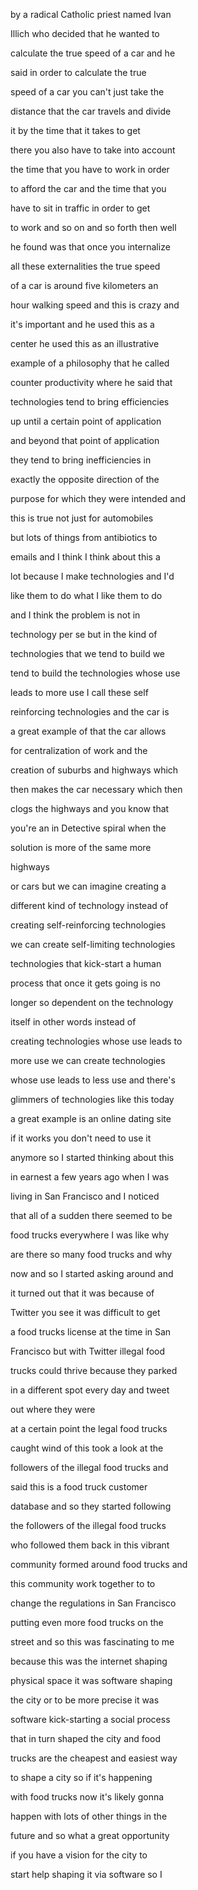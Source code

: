 

by a radical Catholic priest named Ivan

Illich who decided that he wanted to

calculate the true speed of a car and he

said in order to calculate the true

speed of a car you can't just take the

distance that the car travels and divide

it by the time that it takes to get

there you also have to take into account

the time that you have to work in order

to afford the car and the time that you

have to sit in traffic in order to get

to work and so on and so forth then well

he found was that once you internalize

all these externalities the true speed

of a car is around five kilometers an

hour walking speed and this is crazy and

it's important and he used this as a

center he used this as an illustrative

example of a philosophy that he called

counter productivity where he said that

technologies tend to bring efficiencies

up until a certain point of application

and beyond that point of application

they tend to bring inefficiencies in

exactly the opposite direction of the

purpose for which they were intended and

this is true not just for automobiles

but lots of things from antibiotics to

emails and I think I think about this a

lot because I make technologies and I'd

like them to do what I like them to do

and I think the problem is not in

technology per se but in the kind of

technologies that we tend to build we

tend to build the technologies whose use

leads to more use I call these self

reinforcing technologies and the car is

a great example of that the car allows

for centralization of work and the

creation of suburbs and highways which

then makes the car necessary which then

clogs the highways and you know that

you're an in Detective spiral when the

solution is more of the same more

highways

or cars but we can imagine creating a

different kind of technology instead of

creating self-reinforcing technologies

we can create self-limiting technologies

technologies that kick-start a human

process that once it gets going is no

longer so dependent on the technology

itself in other words instead of

creating technologies whose use leads to

more use we can create technologies

whose use leads to less use and there's

glimmers of technologies like this today

a great example is an online dating site

if it works you don't need to use it

anymore so I started thinking about this

in earnest a few years ago when I was

living in San Francisco and I noticed

that all of a sudden there seemed to be

food trucks everywhere I was like why

are there so many food trucks and why

now and so I started asking around and

it turned out that it was because of

Twitter you see it was difficult to get

a food trucks license at the time in San

Francisco but with Twitter illegal food

trucks could thrive because they parked

in a different spot every day and tweet

out where they were

at a certain point the legal food trucks

caught wind of this took a look at the

followers of the illegal food trucks and

said this is a food truck customer

database and so they started following

the followers of the illegal food trucks

who followed them back in this vibrant

community formed around food trucks and

this community work together to to

change the regulations in San Francisco

putting even more food trucks on the

street and so this was fascinating to me

because this was the internet shaping

physical space it was software shaping

the city or to be more precise it was

software kick-starting a social process

that in turn shaped the city and food

trucks are the cheapest and easiest way

to shape a city so if it's happening

with food trucks now it's likely gonna

happen with lots of other things in the

future and so what a great opportunity

if you have a vision for the city to

start help shaping it via software so I